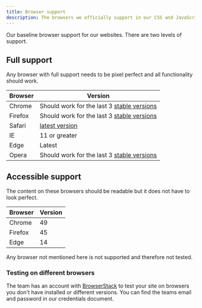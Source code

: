 ```yaml
---
title: Browser support
description: The browsers we officially support in our CSS and JavaScript
---
```


Our baseline browser support for our websites. There are two levels of support.

## Full support

Any browser with full support needs to be pixel perfect and all functionality should work.

| Browser | Version |
| ------- | ------- |
| Chrome | Should work for the last 3 [stable versions](https://www.chromestatus.com/features/schedule) |
| Firefox | Should work for the last 3 [stable versions](https://wiki.mozilla.org/Release_Management/Calendar) |
| Safari | [latest version](https://developer.apple.com/safari/technology-preview/release-notes) |
| IE | 11 or greater |
| Edge | Latest |
| Opera | Should work for the last 3 [stable versions](https://www.opera.com/docs/history/#history) |

## Accessible support

The content on these browsers should be readable but it does not have to look perfect.

| Browser | Version |
| ------- | ------- |
| Chrome | 49 |
| Firefox | 45 |
| Edge | 14 |

Any browser not mentioned here is not supported and therefore not tested.

### Testing on different browsers

The team has an account with [BrowserStack](https://www.browserstack.com) to test your site on browsers you don't have installed or different versions. You can find the teams email and password in our credentials document.

